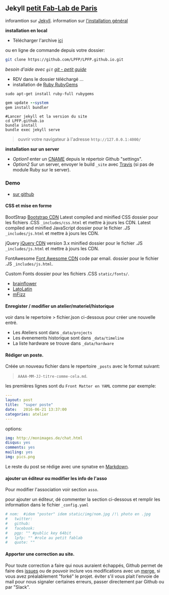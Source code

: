 ## Jekyll [petit Fab-Lab de Paris](http://lepetitfablabdeparis.fr/)
inforamtion sur [Jekyll](http://jekyllrb.com/docs/usage/).
information sur [l'installation général](http://jekyllrb.com/docs/installation/)

**installation en local**
* Télécharger l'archive [içi](https://github.com/LPFP/LPFP.github.io/archive/master.zip)

ou en ligne de commande depuis votre dossier:

```bash
git clone https://github.com/LPFP/LPFP.github.io.git
```

*besoin d'aide avec `git` [git - petit guide](http://rogerdudler.github.io/git-guide/index.fr.html)*

* RDV dans le dossier téléchargé ...
* installation de [Ruby RubyGems](http://rubygems.org/pages/download)

```shell
sudo apt-get install ruby-full rubygems
```

```ruby
gem update --system
gem install bundler
```

```shell
#Lancer jekyll et la version du site
cd LPFP.github.io
bundle install
bundle exec jekyll serve
```

>ouvrir votre navigateur à l'adresse `http://127.0.0.1:4000/`

**installation sur un server**

* *Option1* enter un [CNAME](https://help.github.com/articles/using-a-custom-domain-with-github-pages/) depuis le répertoir Github "settings".
* *Option2* Sur un server, envoyer le build `_site` avec [Travis](https://travis-ci.org/) (si pas de module Ruby sur le server).

### Demo
* [sur github](https://lpfp.github.io/)



#### CSS et mise en forme
BootStrap
[Bootstrap CDN](http://getbootstrap.com/getting-started/#download)
Latest compiled and minified CSS
dossier pour les fichiers .CSS `_includes/css.html` et mettre à jours les CDN.
Latest compiled and minified JavaScript
dossier pour le fichier .JS `_includes/js.html` et mettre à jours les CDN.

jQuery
[jQuery CDN](https://code.jquery.com/)
version 3.x minified
dossier pour le fichier .JS `_includes/js.html` et mettre à jours les CDN.

FontAwesome
[Font Awesome CDN](http://fontawesome.io/get-started/)
code par email.
dossier pour le fichier .JS `_includes/js.html`.

Custom Fonts
dossier pour les fichiers .CSS `static/fonts/`.

* [brainflower](http://deathmunkey.deviantart.com/art/Brain-Flower-A-Font-332204280)
* [LatoLatin](http://www.latofonts.com/lato-free-fonts/)
* [mFizz](http://fizzed.com/oss/font-mfizz)

#### Enregister / modifier un atelier/materiel/historique
voir dans le repertoire > fichier.json ci-dessous pour créer une nouvelle entré.

* Les Ateliers sont dans `_data/projects`
* Les évenements historique sont dans `_data/timeline`
* La liste hardware se trouve dans `_data/hardware`

#### Rédiger un poste.
Créée un nouveau fichier dans le repertoire `_posts` avec le format suivant:

> `AAAA-MM-JJ-titre-comme-cela.md`.

les premières lignes sont du `Front Matter en YAML` comme par exemple:

```yaml
---
layout: post
title:  "super poste"
date:   2016-06-21 13:37:00
categories: atelier
---
```
options:
```yaml
img: http://monimages.de/chat.html
disqus: yes
comments: yes
mailing: yes
img: pics.png
```

Le reste du post se rédige avec une synatxe en [Markdown](https://daringfireball.net/projects/markdown/basics).

#### ajouter un éditeur ou modifier les info de l'asso

Pour modifier l'association voir section `asso`.

pour ajouter un éditeur, dé commenter la section ci-dessous et remplir les information dans le fichier `_config.yaml`

```yaml
# nom:  #idem "poster" idem static/img/nom.jpg /!\ photo en .jpg
#   twitter:
#   github:
#   facebook:
#   pgp: "" #public key 64bit
#   lpfp: "" #role au petit fablab
#   quote: ""
```

#### Apporter une correction au site.
Pour toute correction a faire qui nous auraient échappés, Github permet de faire des [issues](https://github.com/LPFP/LPFP.github.io/issues) ou de pouvoir inclure vos modifications avec un [merge](https://github.com/LPFP/LPFP.github.io/pulls), si vous avez préalablement "forké" le projet.
éviter s'il vous plait l'envoie de mail pour nous signaler certaines erreurs, passer directement par Github ou par "Slack".
